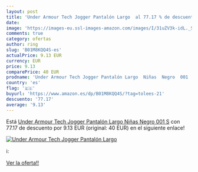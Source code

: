 ```yaml
---
layout: post
title: 'Under Armour Tech Jogger Pantalón Largo  al 77.17 % de descuento'
date: 
image: 'https://images-eu.ssl-images-amazon.com/images/I/31uZV3k-idL._SL200_.jpg'
comments: true
category: ofertas
author: ring
slug: 'B01M8KQQ4S-es'
actualPrice: 9.13 EUR
currency: EUR
price: 9.13
comparePrice: 40 EUR
prodname: 'Under Armour Tech Jogger Pantalón Largo  Niñas  Negro  001   S'
country: 'es'
flag: '🇪🇸'
buyurl: 'https://www.amazon.es/dp/B01M8KQQ4S/?tag=tolees-21'
descuento: '77.17'
average: '9.13'
---
```


Está [Under Armour Tech Jogger Pantalón Largo  Niñas  Negro  001   S](https://www.amazon.es/dp/B01M8KQQ4S/?tag=tolees-21) con 77.17 de descuento por 9.13 EUR (original: 40 EUR) en el siguiente enlace!

[![Under Armour Tech Jogger Pantalón Largo ](https://images-eu.ssl-images-amazon.com/images/I/31uZV3k-idL._SL200_.jpg)](https://www.amazon.es/dp/B01M8KQQ4S/?tag=tolees-21)

ℹ️:


[Ver la oferta!!](https://www.amazon.es/dp/B01M8KQQ4S/?tag=tolees-21)

